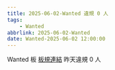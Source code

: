 ```yaml
---
title: 2025-06-02-Wanted 違規 0 人
tags:
    - Wanted
abbrlink: 2025-06-02-Wanted
date: Wanted-2025-06-02 12:00:00
---
```

Wanted 板 [板規連結](https://www.ptt.cc/bbs/Wanted/M.1608829773.A.D3B.html)
昨天違規 0 人
